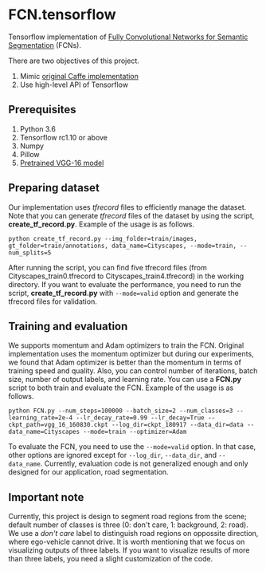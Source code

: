 # FCN.tensorflow
Tensorflow implementation of [Fully Convolutional Networks for Semantic Segmentation](http://arxiv.org/pdf/1605.06211v1.pdf) (FCNs). 

There are two objectives of this project.
1. Mimic [original Caffe implementation](https://github.com/shelhamer/fcn.berkeleyvision.org)
2. Use high-level API of Tensorflow

## Prerequisites
1. Python 3.6
2. Tensorflow rc1.10 or above
3. Numpy
4. Pillow
5. [Pretrained VGG-16 model](https://github.com/tensorflow/models/tree/master/research/slim#pre-trained-models)

## Preparing dataset
Our implementation uses _tfrecord_ files to efficiently manage the dataset. Note that you can generate _tfrecord_ files of the dataset by using the script, **create_tf_record.py**. Example of the usage is as follows.
```
python create_tf_record.py --img_folder=train/images, gt_folder=train/annotations, data_name=Cityscapes, --mode=train, --num_splits=5
```
After running the script, you can find five tfrecord files (from Cityscapes_train0.tfrecord to Cityscapes_train4.tfrecord) in the working directory. If you want to evaluate the performance, you need to run the script, **create_tf_record.py** with `--mode=valid` option and generate the tfrecord files for validation.

## Training and evaluation
We supports momentum and Adam optimizers to train the FCN. Original implementation uses the momentum optimizer but during our experiments, we found that Adam optimizer is better than the momentum in terms of training speed and quality. Also, you can control number of iterations, batch size, number of output labels, and learning rate. You can use a **FCN.py** script to both train and evaluate the FCN. Example of the usage is as follows.
```
python FCN.py --num_steps=100000 --batch_size=2 --num_classes=3 --learning_rate=2e-4 --lr_decay_rate=0.99 --lr_decay=True --ckpt_path=vgg_16_160830.ckpt --log_dir=ckpt_180917 --data_dir=data --data_name=Cityscapes --mode=train --optimizer=Adam
```
To evaluate the FCN, you need to use the `--mode=valid` option. In that case, other options are ignored except for `--log_dir`, `--data_dir`, and `--data_name`. Currently, evaluation code is not generalized enough and only designed for our application, road segmentation.

## Important note
Currently, this project is design to segment road regions from the scene; default number of classes is three (0: don't care, 1: background, 2: road). We use a _don't care_ label to distinguish road regions on oppossite direction, where ego-vehicle cannot drive. It is worth mentioning that we focus on visualizing outputs of three labels. If you want to visualize results of more than three labels, you need a slight customization of the code.
